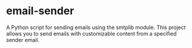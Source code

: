 # email-sender
A Python script for sending emails using the smtplib module. This project allows you to send emails with customizable content from a specified sender email.
